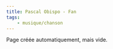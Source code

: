 ```yaml
---
title: Pascal Obispo - Fan
tags:
    - musique/chanson
---
```


Page créée automatiquement, mais vide.
